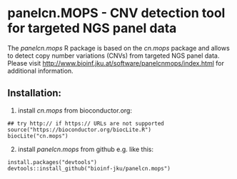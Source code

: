 # panelcn.MOPS - CNV detection tool for targeted NGS panel data

The *panelcn.mops* R package is based on the *cn.mops* package and allows to detect copy number variations (CNVs) from targeted NGS panel data. Please visit http://www.bioinf.jku.at/software/panelcnmops/index.html for additional information.

## Installation:
1. install *cn.mops* from bioconductor.org:
```
## try http:// if https:// URLs are not supported
source("https://bioconductor.org/biocLite.R")
biocLite("cn.mops")
```
2. install *panelcn.mops* from github e.g. like this:
```
install.packages("devtools")
devtools::install_github("bioinf-jku/panelcn.mops")
```